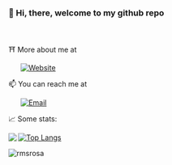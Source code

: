 ### 👋 Hi, there, welcome to my github repo

&nbsp;

⛩ More about me at

&nbsp;&nbsp;&nbsp;&nbsp;&nbsp; [![Website](https://img.shields.io/badge/Visit%20my-Website-blue?style=for-the-badge&logo=github)](https://rmsrosa.github.io/)

📫 You can reach me at

&nbsp;&nbsp;&nbsp;&nbsp;&nbsp; [![Email](https://img.shields.io/badge/rmsrosa@gmail.com-White?style=for-the-badge&logo=gmail&color=eea010&logoColor=20aa50)](mailto:rmsrosa@gmail.com)

📈 Some stats:
<!--
**rmsrosa/rmsrosa** is a ✨ _special_ ✨ repository because its `README.md` (this file) appears on your GitHub profile.

Here are some ideas to get you started:

- 🔭 I’m currently working on ...
- 🌱 I’m currently learning ...
- 👯 I’m looking to collaborate on ...
- 🤔 I’m looking for help with ...
- 💬 Ask me about ...
- 📫 How to reach me: ...
- 😄 Pronouns: ...
- ⚡ Fun fact: ...
-->

<img align="left" src="https://github-readme-stats.vercel.app/api?username=rmsrosa&show_icons=true&bg_color=ffffff&title_color=40a0ff&text_color=eea010&icon_color=20aa50&hide_border=true&count_private=true" /> 

[![Top Langs](https://github-readme-stats.vercel.app/api/top-langs/?username=rmsrosa&hide=javascript,html,jupyter%20notebook&hide_border=true)](https://github.com/anuraghazra/github-readme-stats)

<p><img align="center" src="https://github-readme-streak-stats.herokuapp.com/?user=rmsrosa&" alt="rmsrosa" /></p>
